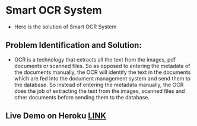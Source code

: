 # Smart OCR System

* Here is the solution of Smart OCR System

## Problem Identification and Solution:

* OCR is a technology that extracts all the text from the images, pdf documents or scanned files. So as opposed to entering the metadata of the documents manually, the OCR will identify the text in the documents which are fed into the document management system and send them to the database.
So instead of entering the metadata manually, the OCR does the job of extracting the text from the images, scanned files and other documents before sending them to the database.

## Live Demo on Heroku [LINK](https://reader-ocr-app.herokuapp.com/)
